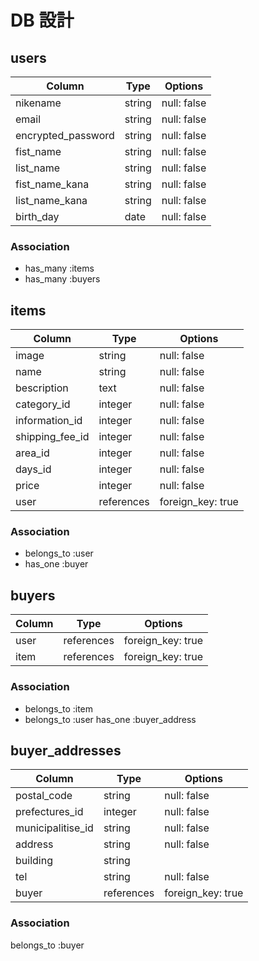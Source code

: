# DB 設計

## users

| Column             | Type                | Options                 |
|--------------------|---------------------|-------------------------|
| nikename           | string              | null: false             |
| email              | string              | null: false             |
| encrypted_password | string              | null: false             |
| fist_name          | string              | null: false             |
| list_name          | string              | null: false             |
| fist_name_kana     | string              | null: false             |
| list_name_kana     | string              | null: false             |
| birth_day          | date                | null: false             |

### Association

* has_many :items
* has_many :buyers

## items

| Column                              | Type       | Options           |
|-------------------------------------|------------|-------------------|
| image                               | string     | null: false       |
| name                                | string     | null: false       |
| bescription                         | text       | null: false       |
| category_id                         | integer    | null: false       |
| information_id                      | integer    | null: false       |
| shipping_fee_id                     | integer    | null: false       |
| area_id                             | integer    | null: false       |
| days_id                             | integer    | null: false       |
| price                               | integer    | null: false       |
| user                                | references | foreign_key: true |


### Association

- belongs_to :user
- has_one    :buyer

## buyers

| Column      | Type       | Options           |
|-------------|------------|-------------------|
| user        | references | foreign_key: true |
| item        | references | foreign_key: true |

### Association

- belongs_to :item
- belongs_to :user
  has_one    :buyer_address

## buyer_addresses

| Column             | Type                | Options                 |
|--------------------|---------------------|-------------------------|
| postal_code        | string              | null: false             |
| prefectures_id     | integer             | null: false             |
| municipalitise_id  | string              | null: false             |
| address            | string              | null: false             |
| building           | string              |                         |
| tel                | string              | null: false             |
| buyer              | references          | foreign_key: true       |

### Association

belongs_to :buyer
